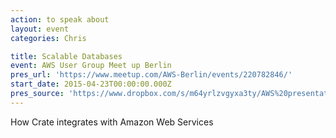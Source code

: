 ```yaml
---
action: to speak about
layout: event
categories: Chris

title: Scalable Databases
event: AWS User Group Meet up Berlin
pres_url: 'https://www.meetup.com/AWS-Berlin/events/220782846/'
start_date: 2015-04-23T00:00:00.000Z
pres_source: 'https://www.dropbox.com/s/m64yrlzvgyxa3ty/AWS%20presentation%20%28Chris%20W%29.key?dl=0'
---
```


How Crate integrates with Amazon Web Services
